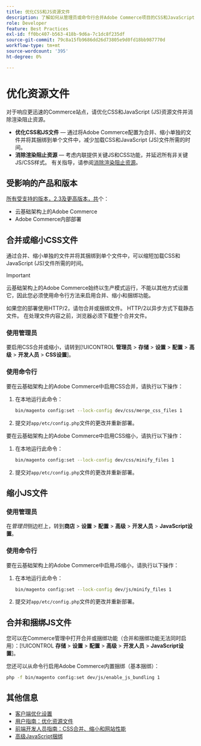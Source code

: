 ```yaml
---
title: 优化CSS和JS资源文件
description: 了解如何从管理员或命令行合并Adobe Commerce项目的CSS和JavaScript (JS)文件并进行缩小。
role: Developer
feature: Best Practices
exl-id: ff0bc407-b563-418b-9d6a-7c1dc8f235df
source-git-commit: 79c8a15fb9686dd26d73805e9d0fd18bb987770d
workflow-type: tm+mt
source-wordcount: '395'
ht-degree: 0%

---
```


# 优化资源文件

对于响应更迅速的Commerce站点，请优化CSS和JavaScript (JS)资源文件并消除渲染阻止资源。

- **优化CSS和JS文件** — 通过将Adobe Commerce配置为合并、缩小单独的文件并将其捆绑到单个文件中，减少加载CSS和JavaScript (JS)文件所需的时间。
- **消除渲染阻止资源** — 考虑内联提供关键JS和CSS功能，并延迟所有非关键JS/CSS样式。 有关指导，请参阅[消除渲染阻止资源](https://web.dev/render-blocking-resources/)。

## 受影响的产品和版本

[所有受支持的版本，2.3及更高版本，共](../../../release/versions.md)个：

- 云基础架构上的Adobe Commerce
- Adobe Commerce内部部署

## 合并或缩小CSS文件

通过合并、缩小单独的文件并将其捆绑到单个文件中，可以缩短加载CSS和JavaScript (JS)文件所需的时间。

>[!IMPORTANT]
>
>云基础架构上的Adobe Commerce始终以生产模式运行，不能以其他方式设置它，因此您必须使用命令行方法来启用合并、缩小和捆绑功能。

如果您的部署使用HTTP/2，请勿合并或捆绑文件。 HTTP/2以异步方式下载静态文件。 在处理文件内容之前，浏览器必须下载整个合并文件。

### 使用管理员

要启用CSS合并或缩小，请转到&#x200B;[!UICONTROL **管理员** > **存储** > **设置** > **配置** > **高级** > **开发人员** > **CSS设置**]。

### 使用命令行

要在云基础架构上的Adobe Commerce中启用CSS合并，请执行以下操作：

1. 在本地运行此命令：

   ```bash
   bin/magento config:set --lock-config dev/css/merge_css_files 1
   ```

1. 提交对`app/etc/config.php`文件的更改并重新部署。

要在云基础架构上的Adobe Commerce中启用CSS缩小，请执行以下操作：

1. 在本地运行此命令：

   ```bash
   bin/magento config:set --lock-config dev/css/minify_files 1
   ```

1. 提交对`app/etc/config.php`文件的更改并重新部署。

## 缩小JS文件

### 使用管理员

在&#x200B;*管理员*&#x200B;侧边栏上，转到&#x200B;**商店** > **设置** > **配置** > **高级** > **开发人员** > **JavaScript设置**。

### 使用命令行

要在云基础架构上的Adobe Commerce中启用JS缩小，请执行以下操作：

1. 在本地运行此命令：

   ```bash
   bin/magento config:set --lock-config dev/js/minify_files 1
   ```

1. 提交对`app/etc/config.php`文件的更改并重新部署。

## 合并和捆绑JS文件

您可以在Commerce管理中打开合并或捆绑功能（合并和捆绑功能无法同时启用）：[!UICONTROL **存储** > **设置** > **配置** > **高级** > **开发人员** > **JavaScript设置**]。

您还可以从命令行启用Adobe Commerce内置捆绑（基本捆绑）：

```bash
php -f bin/magento config:set dev/js/enable_js_bundling 1
```

## 其他信息

- [客户端优化设置](../../../performance/configuration.md#client-side-optimization-settings)
- [用户指南：优化资源文件](https://experienceleague.adobe.com/en/docs/commerce-admin/systems/tools/developer-tools#optimizing-resource-files)
- [前端开发人员指南：CSS合并、缩小和网站性能](https://developer.adobe.com/commerce/frontend-core/guide/css/#css-merging-minification-and-performance)
- [高级JavaScript捆绑](../../../performance/advanced-js-bundling.md)
